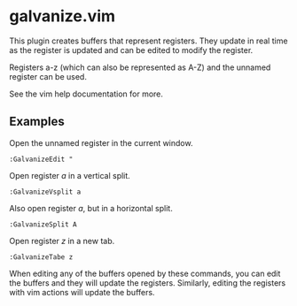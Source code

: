# galvanize.vim

This plugin creates buffers that represent registers. They update in real time
as the register is updated and can be edited to modify the register.

Registers a-z (which can also be represented as A-Z) and the unnamed register
can be used.

See the vim help documentation for more.

## Examples

Open the unnamed register in the current window.
```
:GalvanizeEdit "
```

Open register *a* in a vertical split.
```
:GalvanizeVsplit a
```

Also open register *a*, but in a horizontal split.
```
:GalvanizeSplit A
```

Open register *z* in a new tab.
```
:GalvanizeTabe z
```

When editing any of the buffers opened by these commands, you can edit the
buffers and they will update the registers. Similarly, editing the registers
with vim actions will update the buffers.
